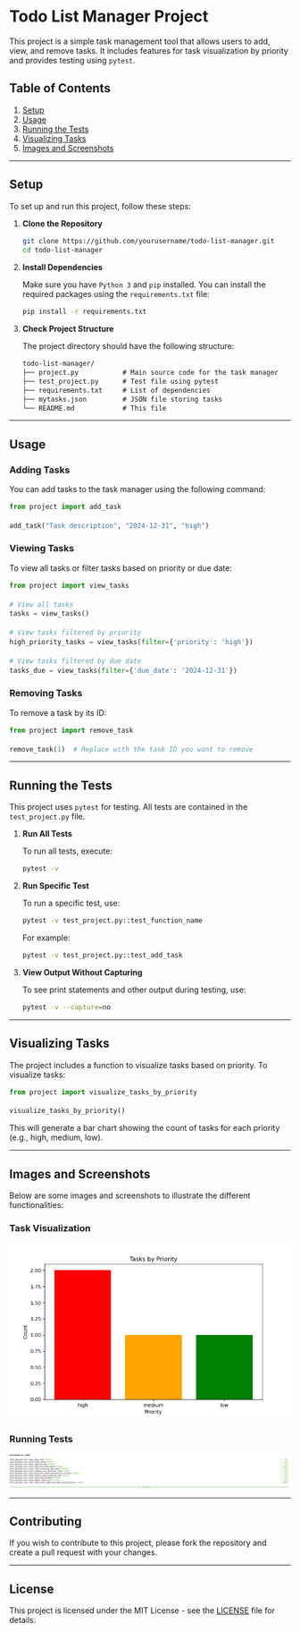 
# Todo List Manager Project

This project is a simple task management tool that allows users to add, view, and remove tasks. It includes features for task visualization by priority and provides testing using `pytest`.

## Table of Contents

1. [Setup](#setup)
2. [Usage](#usage)
3. [Running the Tests](#running-the-tests)
4. [Visualizing Tasks](#visualizing-tasks)
5. [Images and Screenshots](#images-and-screenshots)

---

## Setup

To set up and run this project, follow these steps:

1. **Clone the Repository**

   ```bash
   git clone https://github.com/yourusername/todo-list-manager.git
   cd todo-list-manager
   ```

2. **Install Dependencies**

   Make sure you have `Python 3` and `pip` installed. You can install the required packages using the `requirements.txt` file:

   ```bash
   pip install -r requirements.txt
   ```

3. **Check Project Structure**

   The project directory should have the following structure:

   ```
   todo-list-manager/
   ├── project.py           # Main source code for the task manager
   ├── test_project.py      # Test file using pytest
   ├── requirements.txt     # List of dependencies
   ├── mytasks.json         # JSON file storing tasks
   └── README.md            # This file
   ```

---

## Usage

### Adding Tasks
You can add tasks to the task manager using the following command:

```python
from project import add_task

add_task("Task description", "2024-12-31", "high")
```

### Viewing Tasks
To view all tasks or filter tasks based on priority or due date:

```python
from project import view_tasks

# View all tasks
tasks = view_tasks()

# View tasks filtered by priority
high_priority_tasks = view_tasks(filter={'priority': 'high'})

# View tasks filtered by due date
tasks_due = view_tasks(filter={'due_date': '2024-12-31'})
```

### Removing Tasks
To remove a task by its ID:

```python
from project import remove_task

remove_task(1)  # Replace with the task ID you want to remove
```

---

## Running the Tests

This project uses `pytest` for testing. All tests are contained in the `test_project.py` file.

1. **Run All Tests**

   To run all tests, execute:

   ```bash
   pytest -v
   ```

2. **Run Specific Test**

   To run a specific test, use:

   ```bash
   pytest -v test_project.py::test_function_name
   ```

   For example:

   ```bash
   pytest -v test_project.py::test_add_task
   ```

3. **View Output Without Capturing**

   To see print statements and other output during testing, use:

   ```bash
   pytest -v --capture=no
   ```

---

## Visualizing Tasks

The project includes a function to visualize tasks based on priority. To visualize tasks:

```python
from project import visualize_tasks_by_priority

visualize_tasks_by_priority()
```

This will generate a bar chart showing the count of tasks for each priority (e.g., high, medium, low).

---

## Images and Screenshots

Below are some images and screenshots to illustrate the different functionalities:

### Task Visualization
![Task Visualization](images/task_visualization.png)

### Running Tests
![Running Tests](images/running_tests.png)

---

## Contributing

If you wish to contribute to this project, please fork the repository and create a pull request with your changes.

---

## License

This project is licensed under the MIT License - see the [LICENSE](LICENSE) file for details.
